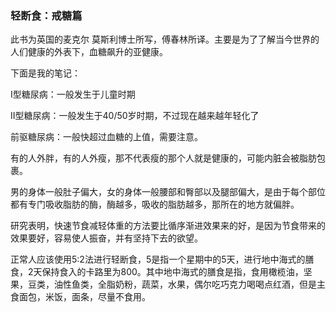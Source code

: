 ### 轻断食：戒糖篇

此书为英国的麦克尔 莫斯利博士所写，傅春林所译。主要是为了了解当今世界的人们健康的外表下，血糖飙升的亚健康。

下面是我的笔记：

I型糖尿病：一般发生于儿童时期

II型糖尿病：一般发生于40/50岁时期，不过现在越来越年轻化了

前驱糖尿病：一般快超过血糖的上值，需要注意。

有的人外胖，有的人外瘦，那不代表瘦的那个人就是健康的，可能内脏会被脂肪包裹。

男的身体一般肚子偏大，女的身体一般腰部和臀部以及腿部偏大，是由于每个部位都有专门吸收脂肪的酶，酶越多，吸收的脂肪越多，那所在的地方就偏胖。

研究表明，快速节食减轻体重的方法要比循序渐进效果来的好，是因为节食带来的效果要好，容易使人振奋，并有坚持下去的欲望。

正常人应该使用5:2法进行轻断食，5是指一个星期中的5天，进行地中海式的膳食，2天保持食入的卡路里为800。其中地中海式的膳食是指，食用橄榄油，坚果，豆类，油性鱼类，全脂奶粉，蔬菜，水果，偶尔吃巧克力喝喝点红酒，但是主食面包，米饭，面条，尽量不食用。